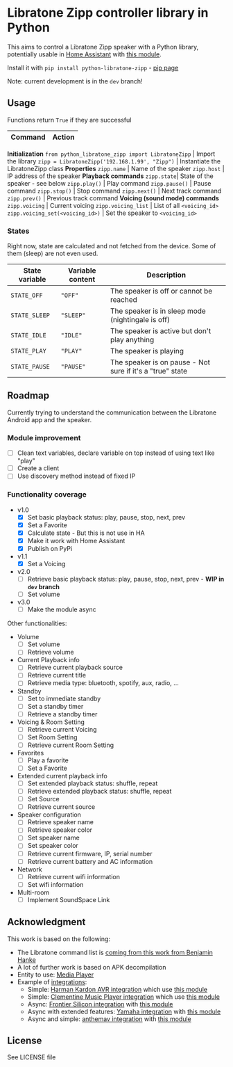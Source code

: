 # Libratone Zipp controller library in Python

This aims to control a Libratone Zipp speaker with a Python library, potentially usable in [Home Assistant](https://www.home-assistant.io/) with [this module](https://github.com/Chouffy/home_assistant_libratone_zipp).

Install it with `pip install python-libratone-zipp` - [pip page](https://pypi.org/project/python-libratone-zipp/)

Note: current development is in the `dev` branch!

## Usage

Functions return `True` if they are successful

Command | Action
-|-
**Initialization**
`from python_libratone_zipp import LibratoneZipp` | Import the library
`zipp = LibratoneZipp('192.168.1.99', "Zipp")` | Instantiate the LibratoneZipp class
**Properties**
`zipp.name` | Name of the speaker
`zipp.host` | IP address of the speaker
**Playback commands**
`zipp.state`| State of the speaker - see below
`zipp.play()` | Play command
`zipp.pause()` | Pause command
`zipp.stop()` | Stop command
`zipp.next()` | Next track command
`zipp.prev()` | Previous track command
**Voicing (sound mode) commands**
`zipp.voicing` | Current voicing
`zipp.voicing_list` | List of all `<voicing_id>`
`zipp.voicing_set(<voicing_id>)` | Set the speaker to `<voicing_id>`

### States

Right now, state are calculated and not fetched from the device. Some of them (sleep) are not even used.

State variable | Variable content | Description
-|-|-
`STATE_OFF` | `"OFF"` | The speaker is off or cannot be reached
`STATE_SLEEP` | `"SLEEP"` | The speaker is in sleep mode (nightingale is off)
`STATE_IDLE` | `"IDLE"` | The speaker is active but don't play anything
`STATE_PLAY` | `"PLAY"` | The speaker is playing
`STATE_PAUSE` | `"PAUSE"` | The speaker is on pause - Not sure if it's a "true" state

## Roadmap

Currently trying to understand the communication between the Libratone Android app and the speaker.

### Module improvement

* [ ] Clean text variables, declare variable on top instead of using text like "play"
* [ ] Create a client
* [ ] Use discovery method instead of fixed IP

### Functionality coverage

* v1.0
    * [x] Set basic playback status: play, pause, stop, next, prev
    * [x] Set a Favorite
    * [x] Calculate state - But this is not use in HA
    * [x] Make it work with Home Assistant
    * [x] Publish on PyPi
* v1.1
    * [x] Set a Voicing
* v2.0
    * [ ] Retrieve basic playback status: play, pause, stop, next, prev - **WIP in `dev` branch**
    * [ ] Set volume
* v3.0
    * [ ] Make the module async

Other functionalities:

* Volume
    * [ ] Set volume
    * [ ] Retrieve volume
* Current Playback info
    * [ ] Retrieve current playback source
    * [ ] Retrieve current title
    * [ ] Retrieve media type: bluetooth, spotify, aux, radio, ...
* Standby
    * [ ] Set to immediate standby
    * [ ] Set a standby timer
    * [ ] Retrieve a standby timer
* Voicing & Room Setting
    * [ ] Retrieve current Voicing
    * [ ] Set Room Setting
    * [ ] Retrieve current Room Setting
* Favorites
    * [ ] Play a favorite
    * [ ] Set a Favorite
* Extended current playback info
    * [ ] Set extended playback status: shuffle, repeat
    * [ ] Retrieve extended playback status: shuffle, repeat
    * [ ] Set Source
    * [ ] Retrieve current source
* Speaker configuration
    * [ ] Retrieve speaker name
    * [ ] Retrieve speaker color
    * [ ] Set speaker name
    * [ ] Set speaker color
    * [ ] Retrieve current firmware, IP, serial number
    * [ ] Retrieve current battery and AC information
* Network
    * [ ] Retrieve current wifi information
    * [ ] Set wifi information
* Multi-room
    * [ ] Implement SoundSpace Link

## Acknowledgment

This work is based on the following:

* The Libratone command list is [coming from this work from Benjamin Hanke](https://www.loxwiki.eu/display/LOX/Libratone+Zipp+WLan+Lautsprecher)
* A lot of further work is based on APK decompilation
* Entity to use: [Media Player](https://developers.home-assistant.io/docs/core/entity/media-player)
* Example of [integrations](https://www.home-assistant.io/integrations/#media-player):
    * Simple: [Harman Kardon AVR integration](https://www.home-assistant.io/integrations/harman_kardon_avr/) which use [this module](https://github.com/Devqon/hkavr)
    * Simple: [Clementine Music Player integration](https://github.com/home-assistant/core/blob/dev/homeassistant/components/clementine/media_player.py) which use [this module]()
    * Async: [Frontier Silicon integration](https://github.com/home-assistant/core/tree/dev/homeassistant/components/frontier_silicon) with [this module](https://github.com/zhelev/python-afsapi/tree/master/afsapi)
    * Async with extended features: [Yamaha integration](https://github.com/home-assistant/core/blob/dev/homeassistant/components/yamaha/) with [this module](https://github.com/wuub/rxv)
    * Async and simple: [anthemav integration](https://github.com/home-assistant/core/tree/dev/homeassistant/components/anthemav) with [this module](https://github.com/nugget/python-anthemav/tree/master/anthemav)

## License

See LICENSE file
